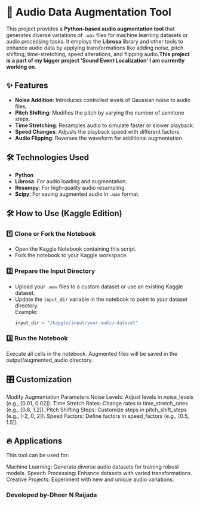 # 🎵 Audio Data Augmentation Tool

This project provides a **Python-based audio augmentation tool** that generates diverse variations of `.wav` files for machine learning datasets or audio processing tasks. It employs the **Librosa** library and other tools to enhance audio data by applying transformations like adding noise, pitch shifting, time-stretching, speed alterations, and flipping audio.**This project is a part of my bigger project 'Sound Event Localization' I am currently working on**.

## ✨ Features
- **Noise Addition**: Introduces controlled levels of Gaussian noise to audio files.
- **Pitch Shifting**: Modifies the pitch by varying the number of semitone steps.
- **Time Stretching**: Resamples audio to simulate faster or slower playback.
- **Speed Changes**: Adjusts the playback speed with different factors.
- **Audio Flipping**: Reverses the waveform for additional augmentation.

## 🛠️ Technologies Used
- **Python**
- **Librosa**: For audio loading and augmentation.
- **Resampy**: For high-quality audio resampling.
- **Scipy**: For saving augmented audio in `.wav` format.




## 🛠️ How to Use (Kaggle Edition)

### 1️⃣ Clone or Fork the Notebook
- Open the Kaggle Notebook containing this script.  
- Fork the notebook to your Kaggle workspace.

### 2️⃣ Prepare the Input Directory
- Upload your `.wav` files to a custom dataset or use an existing Kaggle dataset.
- Update the `input_dir` variable in the notebook to point to your dataset directory.  
  Example:  
  ```python
  input_dir = "/kaggle/input/your-audio-dataset"
  
### 3️⃣ Run the Notebook
Execute all cells in the notebook.
Augmented files will be saved in the output/augmented_audio directory.

## 🎛️ Customization
Modify Augmentation Parameters
Noise Levels: Adjust levels in noise_levels (e.g., [0.01, 0.02]).
Time Stretch Rates: Change rates in time_stretch_rates (e.g., [0.8, 1.2]).
Pitch Shifting Steps: Customize steps in pitch_shift_steps (e.g., [-2, 0, 2]).
Speed Factors: Define factors in speed_factors (e.g., [0.5, 1.5]).

## 🔥 Applications
This tool can be used for:

Machine Learning: Generate diverse audio datasets for training robust models.
Speech Processing: Enhance datasets with varied transformations.
Creative Projects: Experiment with new and unique audio variations.
### Developed by-Dheer N Raijada
